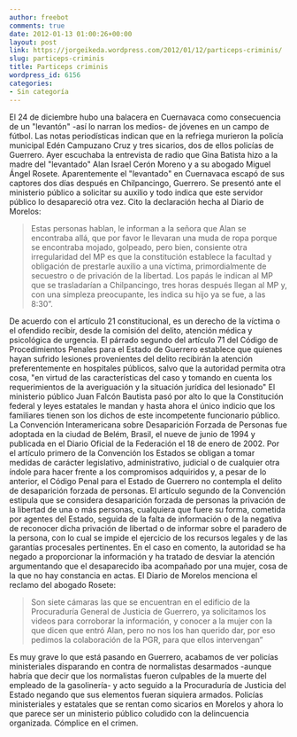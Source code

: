 ```yaml
---
author: freebot
comments: true
date: 2012-01-13 01:00:26+00:00
layout: post
link: https://jorgeikeda.wordpress.com/2012/01/12/particeps-criminis/
slug: particeps-criminis
title: Particeps criminis
wordpress_id: 6156
categories:
- Sin categoría
---
```


El 24 de diciembre hubo una balacera en Cuernavaca como consecuencia de un "levantón" -así lo narran los medios- de jóvenes en un campo de fútbol. Las notas periodísticas indican que en la refriega murieron la policía municipal Edén Campuzano Cruz y tres sicarios, dos de ellos policías de Guerrero. 
Ayer escuchaba la entrevista de radio que Gina Batista hizo a la madre del "levantado" Alan Israel Cerón Moreno y a su abogado Miguel Ángel Rosete. Aparentemente el "levantado" en Cuernavaca escapó de sus captores dos días después en Chilpancingo, Guerrero. Se presentó ante el ministerio público a solicitar su auxilio y todo indica que este servidor público lo desapareció otra vez. Cito la declaración hecha al Diario de Morelos:


<blockquote>
Estas personas hablan, le informan a la señora que Alan se encontraba allá, que por favor le llevaran una muda de ropa porque se encontraba mojado, golpeado, pero bien, consiente otra irregularidad del MP es que la constitución establece la facultad y obligación de prestarle auxilio a una víctima, primordialmente de secuestro o de privación de la libertad. Los papás le indican al MP que se trasladarían a Chilpancingo, tres horas después llegan al MP y, con una simpleza preocupante, les indica su hijo ya se fue, a las 8:30”. 
</blockquote>



De acuerdo con el artículo 21 constitucional, es un derecho de la víctima o el ofendido recibir, desde la comisión del delito, atención médica y psicológica de urgencia. El párrado segundo del artículo 71 del Código de Procedimientos Penales para el Estado de Guerrero establece que quienes hayan sufrido lesiones provenientes del delito recibirán la atención preferentemente en hospitales públicos, salvo que la autoridad permita otra cosa, "en virtud de las características del caso y tomando en cuenta los requerimientos de la averiguación y la situación jurídica del lesionado" El ministerio público Juan Falcón Bautista pasó por alto lo que la Constitución federal y leyes estatales le mandan y hasta ahora el único indicio que los familiares tienen son los dichos de este incompetente funcionario público. 
La Convención Interamericana sobre Desaparición Forzada de Personas fue adoptada en la ciudad de Belém, Brasil, el nueve de junio de 1994 y publicada en el Diario Oficial de la Federación el 18 de enero de 2002. Por el artículo primero de la Convención los Estados se obligan  a tomar medidas de carácter legislativo, administrativo, judicial o de cualquier otra índole para hacer frente a los compromisos adquiridos y, a pesar de lo anterior, el Código Penal para el Estado de Guerrero no contempla el delito de desaparición forzada de personas.
El artículo segundo de la Convención estipula que se considera desaparición forzada de personas la privación de la libertad de una o más personas, cualquiera que fuere su forma, cometida por agentes del Estado, seguida de la falta de información o de la negativa de reconocer dicha privación de libertad o de informar sobre el paradero de la persona, con lo cual se impide el ejercicio de los recursos legales y de las garantías procesales pertinentes.
En el caso en comento, la autoridad se ha negado a proporcionar la información y ha tratado de desviar la atención argumentando que el desaparecido iba acompañado por una mujer, cosa de la que no hay constancia en actas. El Diario de Morelos menciona el reclamo del abogado Rosete:




<blockquote>

Son siete cámaras las que se encuentran en el edificio de la Procuraduría General de Justicia de Guerrero, ya solicitamos los videos para corroborar la información, y conocer a la mujer con la que dicen que entró Alan, pero no nos los han querido dar, por eso pedimos la colaboración de la PGR, para que ellos intervengan”
</blockquote>



Es muy grave lo que está pasando en Guerrero, acabamos de ver policías ministeriales disparando en contra de normalistas desarmados -aunque habría que decir que los normalistas fueron culpables de la muerte del empleado de la gasolinería- y acto seguido a la Procuraduría de Justicia del Estado negando que sus elementos fueran siquiera armados. Policías ministeriales y estatales que se rentan como sicarios en Morelos y ahora lo que parece ser un ministerio público coludido con la delincuencia organizada. Cómplice en el crimen.
